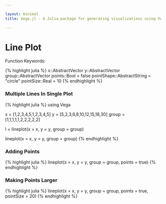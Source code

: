 ```yaml
---

layout: minimal
title: Vega.jl - A Julia package for generating visualizations using Vega

---
```


# Line Plot

Function Keywords:

{% highlight julia %}
x::AbstractVector
y::AbstractVector
group::AbstractVector
points::Bool = false
pointShape::AbstractString = "circle"
pointSize::Real = 10
{% endhighlight %}

### Multiple Lines In Single Plot
{% highlight julia %}
using Vega

x = [1,2,3,4,5,1,2,3,4,5]
y = [5,2,3,6,8,10,12,15,18,30]
group = [1,1,1,1,1,2,2,2,2,2]

l = lineplot(x = x, y = y, group = group)

lineplot(x = x, y = y, group = group)
{% endhighlight %}

<div id="lineplot"></div>
<script type="text/javascript">
parse("lineplot",
{"name":"lineplot","height":450,"padding":"auto","marks":[{"marks":[{"properties":{"enter":{"stroke":{"field":"group","scale":"group"},"x":{"field":"x","scale":"x"},"strokeWidth":{"value":2},"y":{"field":"y","scale":"y"}}},"type":"line"}],"from":{"data":"table_piezj","transform":[{"groupby":["group"],"type":"facet"}]},"type":"group"}],"axes":[{"layer":"front","properties":{"title":{"fontSize":{"value":14}}},"title":"x","grid":false,"type":"x","scale":"x"},{"layer":"front","properties":{"title":{"fontSize":{"value":14}}},"title":"y","grid":false,"type":"y","scale":"y"}],"data":[{"name":"table_piezj","values":[{"x2":0,"x":1,"y2":0,"group":1,"y":5},{"x2":0,"x":2,"y2":0,"group":1,"y":2},{"x2":0,"x":3,"y2":0,"group":1,"y":3},{"x2":0,"x":4,"y2":0,"group":1,"y":6},{"x2":0,"x":5,"y2":0,"group":1,"y":8},{"x2":0,"x":1,"y2":0,"group":2,"y":10},{"x2":0,"x":2,"y2":0,"group":2,"y":12},{"x2":0,"x":3,"y2":0,"group":2,"y":15},{"x2":0,"x":4,"y2":0,"group":2,"y":18},{"x2":0,"x":5,"y2":0,"group":2,"y":30}]}],"scales":[{"name":"x","range":"width","domain":{"sort":true,"data":"table_piezj","field":"x"},"type":"linear"},{"name":"y","range":"height","domain":{"data":"table_piezj","field":"y"},"type":"linear"},{"name":"group","range":["rgb(166,206,227)","rgb( 31,120,180)","rgb(178,223,138)","rgb( 51,160, 44)","rgb(251,154,153)","rgb(227, 26, 28)","rgb(253,191,111)","rgb(255,127,  0)","rgb(202,178,214)","rgb(106, 61,154)","rgb(255,255,153)","rgb(177, 89, 40)"],"domain":{"data":"table_piezj","field":"group"},"type":"ordinal"}],"width":450,"legends":[{"title":"Group","fill":"group"}]}

	);
</script>

### Adding Points
{% highlight julia %}
lineplot(x = x, y = y, group = group, points = true)
{% endhighlight %}

<div id="lineplot2"></div>
<script type="text/javascript">
parse("lineplot2",
{"name":"lineplot","height":450,"padding":"auto","marks":[{"marks":[{"properties":{"enter":{"stroke":{"field":"group","scale":"group"},"x":{"field":"x","scale":"x"},"strokeWidth":{"value":2},"y":{"field":"y","scale":"y"}}},"type":"line"},{"properties":{"enter":{"shape":{"value":"circle"},"stroke":{"field":"group","scale":"group"},"x":{"field":"x","scale":"x"},"strokeWidth":{"value":2},"size":{"value":10},"y":{"field":"y","scale":"y"}}},"type":"symbol"}],"from":{"data":"table_veyfx","transform":[{"groupby":["group"],"type":"facet"}]},"type":"group"}],"axes":[{"layer":"front","properties":{"title":{"fontSize":{"value":14}}},"title":"x","grid":false,"type":"x","scale":"x"},{"layer":"front","properties":{"title":{"fontSize":{"value":14}}},"title":"y","grid":false,"type":"y","scale":"y"}],"data":[{"name":"table_veyfx","values":[{"x2":0,"x":1,"y2":0,"group":1,"y":5},{"x2":0,"x":2,"y2":0,"group":1,"y":2},{"x2":0,"x":3,"y2":0,"group":1,"y":3},{"x2":0,"x":4,"y2":0,"group":1,"y":6},{"x2":0,"x":5,"y2":0,"group":1,"y":8},{"x2":0,"x":1,"y2":0,"group":2,"y":10},{"x2":0,"x":2,"y2":0,"group":2,"y":12},{"x2":0,"x":3,"y2":0,"group":2,"y":15},{"x2":0,"x":4,"y2":0,"group":2,"y":18},{"x2":0,"x":5,"y2":0,"group":2,"y":30}]}],"scales":[{"name":"x","range":"width","domain":{"sort":true,"data":"table_veyfx","field":"x"},"type":"linear"},{"name":"y","range":"height","domain":{"data":"table_veyfx","field":"y"},"type":"linear"},{"name":"group","range":["rgb(166,206,227)","rgb( 31,120,180)","rgb(178,223,138)","rgb( 51,160, 44)","rgb(251,154,153)","rgb(227, 26, 28)","rgb(253,191,111)","rgb(255,127,  0)","rgb(202,178,214)","rgb(106, 61,154)","rgb(255,255,153)","rgb(177, 89, 40)"],"domain":{"data":"table_veyfx","field":"group"},"type":"ordinal"}],"width":450,"legends":[{"title":"Group","fill":"group"}]}

	);
</script>

### Making Points Larger
{% highlight julia %}
lineplot(x = x, y = y, group = group, points = true, pointSize = 20)
{% endhighlight %}

<div id="lineplot3"></div>
<script type="text/javascript">
parse("lineplot3",
{"name":"lineplot","height":450,"padding":"auto","marks":[{"marks":[{"properties":{"enter":{"stroke":{"field":"group","scale":"group"},"x":{"field":"x","scale":"x"},"strokeWidth":{"value":2},"y":{"field":"y","scale":"y"}}},"type":"line"},{"properties":{"enter":{"shape":{"value":"circle"},"stroke":{"field":"group","scale":"group"},"x":{"field":"x","scale":"x"},"strokeWidth":{"value":2},"size":{"value":20},"y":{"field":"y","scale":"y"}}},"type":"symbol"}],"from":{"data":"table_jbe6l","transform":[{"groupby":["group"],"type":"facet"}]},"type":"group"}],"axes":[{"layer":"front","properties":{"title":{"fontSize":{"value":14}}},"title":"x","grid":false,"type":"x","scale":"x"},{"layer":"front","properties":{"title":{"fontSize":{"value":14}}},"title":"y","grid":false,"type":"y","scale":"y"}],"data":[{"name":"table_jbe6l","values":[{"x2":0,"x":1,"y2":0,"group":1,"y":5},{"x2":0,"x":2,"y2":0,"group":1,"y":2},{"x2":0,"x":3,"y2":0,"group":1,"y":3},{"x2":0,"x":4,"y2":0,"group":1,"y":6},{"x2":0,"x":5,"y2":0,"group":1,"y":8},{"x2":0,"x":1,"y2":0,"group":2,"y":10},{"x2":0,"x":2,"y2":0,"group":2,"y":12},{"x2":0,"x":3,"y2":0,"group":2,"y":15},{"x2":0,"x":4,"y2":0,"group":2,"y":18},{"x2":0,"x":5,"y2":0,"group":2,"y":30}]}],"scales":[{"name":"x","range":"width","domain":{"sort":true,"data":"table_jbe6l","field":"x"},"type":"linear"},{"name":"y","range":"height","domain":{"data":"table_jbe6l","field":"y"},"type":"linear"},{"name":"group","range":["rgb(166,206,227)","rgb( 31,120,180)","rgb(178,223,138)","rgb( 51,160, 44)","rgb(251,154,153)","rgb(227, 26, 28)","rgb(253,191,111)","rgb(255,127,  0)","rgb(202,178,214)","rgb(106, 61,154)","rgb(255,255,153)","rgb(177, 89, 40)"],"domain":{"data":"table_jbe6l","field":"group"},"type":"ordinal"}],"width":450,"legends":[{"title":"Group","fill":"group"}]}
	);
</script>
